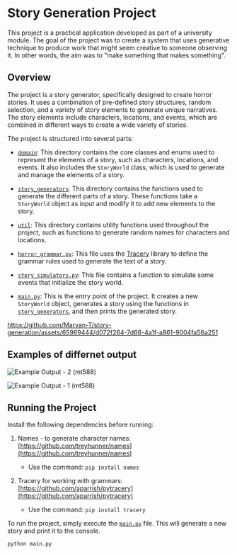 # Story Generation Project

This project is a practical application developed as part of a university module. The goal of the project was to create a system that uses generative technique to produce work that might seem creative to someone observing it. In other words, the aim was to "make something that makes something".

## Overview

The project is a story generator, specifically designed to create horror stories. It uses a combination of pre-defined story structures, random selection, and a variety of story elements to generate unique narratives. The story elements include characters, locations, and events, which are combined in different ways to create a wide variety of stories.

The project is structured into several parts:

- [`domain`](command:_github.copilot.openRelativePath?%5B%22domain%22%5D "domain"): This directory contains the core classes and enums used to represent the elements of a story, such as characters, locations, and events. It also includes the `StoryWorld` class, which is used to generate and manage the elements of a story.

- [`story_generators`](command:_github.copilot.openRelativePath?%5B%22story_generators%22%5D "story_generators"): This directory contains the functions used to generate the different parts of a story. These functions take a `StoryWorld` object as input and modify it to add new elements to the story.

- [`util`](command:_github.copilot.openRelativePath?%5B%22util%22%5D "util"): This directory contains utility functions used throughout the project, such as functions to generate random names for characters and locations.

- [`horror_grammar.py`](command:_github.copilot.openRelativePath?%5B%22horror_grammar.py%22%5D "horror_grammar.py"): This file uses the [Tracery](https://github.com/aparrish/tracery) library to define the grammar rules used to generate the text of a story.

- [`story_simulators.py`](command:_github.copilot.openRelativePath?%5B%22story_simulators.py%22%5D "story_simulators.py"): This file contains a function to simulate some events that initialize the story world.

- [`main.py`](command:_github.copilot.openRelativePath?%5B%22main.py%22%5D "main.py"): This is the entry point of the project. It creates a new `StoryWorld` object, generates a story using the functions in [`story_generators`](command:_github.copilot.openRelativePath?%5B%22story_generators%22%5D "story_generators"), and then prints the generated story.



https://github.com/Marvan-T/story-generation/assets/65969444/d072f264-7d66-4a1f-a861-9004fa56a251




## Examples of differnet output
![Example Output - 2 (mt588)](https://github.com/Marvan-T/story-generation/assets/65969444/206856d1-1bdd-4eae-89e3-64bc4b48a168)

![Example Output - 1 (mt588)](https://github.com/Marvan-T/story-generation/assets/65969444/2cf0b07f-62b4-418c-be82-bb08ec5e3c83)


## Running the Project

Install the following dependencies before running:

1. Names - to generate character names: [https://github.com/treyhunner/names](https://github.com/treyhunner/names)
   - Use the command: `pip install names`

2. Tracery for working with grammars: [https://github.com/aparrish/pytracery](https://github.com/aparrish/pytracery)
   - Use the command: `pip install tracery`

To run the project, simply execute the [`main.py`](command:_github.copilot.openRelativePath?%5B%22main.py%22%5D "main.py") file. This will generate a new story and print it to the console.

```sh
python main.py
```

